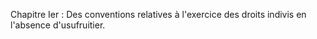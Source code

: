 Chapitre Ier : Des conventions relatives à l'exercice des droits indivis en l'absence d'usufruitier.
